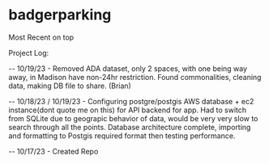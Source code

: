 # badgerparking
Most Recent on top

Project Log:

-- 10/19/23 - Removed ADA dataset, only 2 spaces, with one being way away, in Madison have non-24hr restriction. Found commonalities, cleaning data, making DB file to share. (Brian)

-- 10/18/23 / 10/19/23 - Configuring postgre/postgis AWS database + ec2 instance(dont quote me on this) for API backend for app. Had to switch from SQLite due to geograpic behavior of data, would be very very slow to search through all the points. Database architecture complete, importing and formatting to Postgis required format then testing performance. 

-- 10/17/23 - Created Repo
